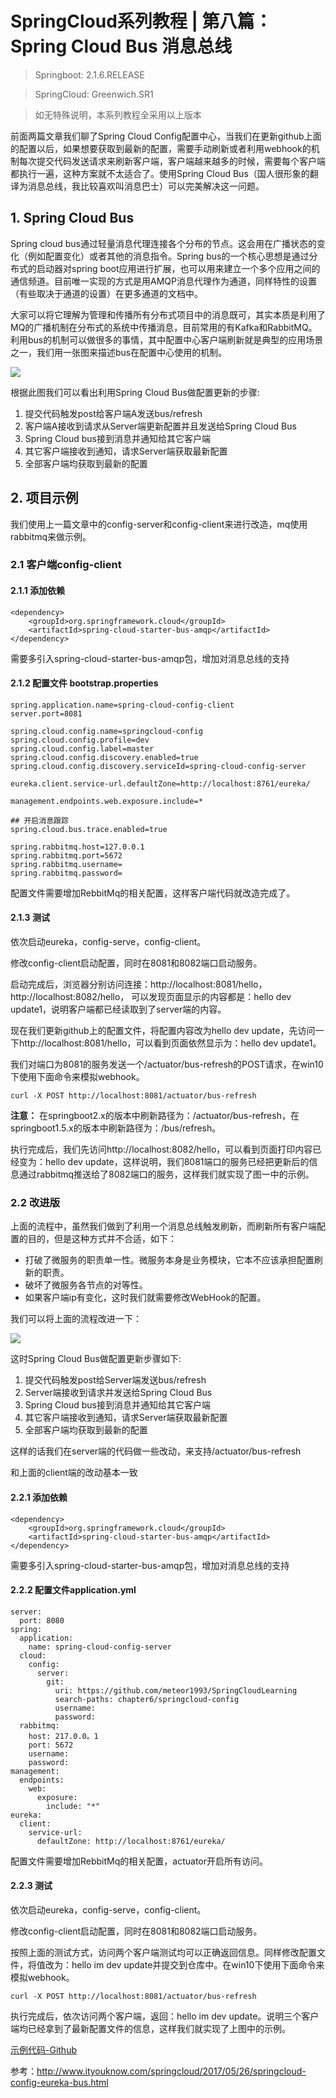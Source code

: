 # SpringCloud系列教程 | 第八篇：Spring Cloud Bus 消息总线

> Springboot: 2.1.6.RELEASE

> SpringCloud: Greenwich.SR1

> 如无特殊说明，本系列教程全采用以上版本

前面两篇文章我们聊了Spring Cloud Config配置中心，当我们在更新github上面的配置以后，如果想要获取到最新的配置，需要手动刷新或者利用webhook的机制每次提交代码发送请求来刷新客户端，客户端越来越多的时候，需要每个客户端都执行一遍，这种方案就不太适合了。使用Spring Cloud Bus（国人很形象的翻译为消息总线，我比较喜欢叫消息巴士）可以完美解决这一问题。

## 1. Spring Cloud Bus
Spring cloud bus通过轻量消息代理连接各个分布的节点。这会用在广播状态的变化（例如配置变化）或者其他的消息指令。Spring bus的一个核心思想是通过分布式的启动器对spring boot应用进行扩展，也可以用来建立一个多个应用之间的通信频道。目前唯一实现的方式是用AMQP消息代理作为通道，同样特性的设置（有些取决于通道的设置）在更多通道的文档中。

大家可以将它理解为管理和传播所有分布式项目中的消息既可，其实本质是利用了MQ的广播机制在分布式的系统中传播消息，目前常用的有Kafka和RabbitMQ。利用bus的机制可以做很多的事情，其中配置中心客户端刷新就是典型的应用场景之一，我们用一张图来描述bus在配置中心使用的机制。

![](https://springcloud-oss.oss-cn-shanghai.aliyuncs.com/chapter8/configbus1.jpg)

根据此图我们可以看出利用Spring Cloud Bus做配置更新的步骤:

1. 提交代码触发post给客户端A发送bus/refresh
2. 客户端A接收到请求从Server端更新配置并且发送给Spring Cloud Bus
3. Spring Cloud bus接到消息并通知给其它客户端
4. 其它客户端接收到通知，请求Server端获取最新配置
5. 全部客户端均获取到最新的配置

## 2. 项目示例
我们使用上一篇文章中的config-server和config-client来进行改造，mq使用rabbitmq来做示例。

### 2.1 客户端config-client
#### 2.1.1 添加依赖
```
<dependency>
    <groupId>org.springframework.cloud</groupId>
    <artifactId>spring-cloud-starter-bus-amqp</artifactId>
</dependency>
```

需要多引入spring-cloud-starter-bus-amqp包，增加对消息总线的支持

#### 2.1.2 配置文件 bootstrap.properties

```
spring.application.name=spring-cloud-config-client
server.port=8081

spring.cloud.config.name=springcloud-config
spring.cloud.config.profile=dev
spring.cloud.config.label=master
spring.cloud.config.discovery.enabled=true
spring.cloud.config.discovery.serviceId=spring-cloud-config-server

eureka.client.service-url.defaultZone=http://localhost:8761/eureka/

management.endpoints.web.exposure.include=*

## 开启消息跟踪
spring.cloud.bus.trace.enabled=true

spring.rabbitmq.host=127.0.0.1
spring.rabbitmq.port=5672
spring.rabbitmq.username=
spring.rabbitmq.password=
```
配置文件需要增加RebbitMq的相关配置，这样客户端代码就改造完成了。

#### 2.1.3 测试
依次启动eureka，config-serve，config-client。

修改config-client启动配置，同时在8081和8082端口启动服务。

启动完成后，浏览器分别访问连接：http://localhost:8081/hello， http://localhost:8082/hello， 可以发现页面显示的内容都是：hello dev update1，说明客户端都已经读取到了server端的内容。

现在我们更新github上的配置文件，将配置内容改为hello dev update，先访问一下http://localhost:8081/hello，可以看到页面依然显示为：hello dev update1。

我们对端口为8081的服务发送一个/actuator/bus-refresh的POST请求，在win10下使用下面命令来模拟webhook。
```
curl -X POST http://localhost:8081/actuator/bus-refresh
```

**注意：** 在springboot2.x的版本中刷新路径为：/actuator/bus-refresh，在springboot1.5.x的版本中刷新路径为：/bus/refresh。

执行完成后，我们先访问http://localhost:8082/hello，可以看到页面打印内容已经变为：hello dev update，这样说明，我们8081端口的服务已经把更新后的信息通过rabbitmq推送给了8082端口的服务，这样我们就实现了图一中的示例。

### 2.2 改进版
上面的流程中，虽然我们做到了利用一个消息总线触发刷新，而刷新所有客户端配置的目的，但是这种方式并不合适，如下：
* 打破了微服务的职责单一性。微服务本身是业务模块，它本不应该承担配置刷新的职责。
* 破坏了微服务各节点的对等性。
* 如果客户端ip有变化，这时我们就需要修改WebHook的配置。

我们可以将上面的流程改进一下：

![](https://springcloud-oss.oss-cn-shanghai.aliyuncs.com/chapter8/configbus2.jpg)

这时Spring Cloud Bus做配置更新步骤如下:
1. 提交代码触发post给Server端发送bus/refresh
2. Server端接收到请求并发送给Spring Cloud Bus
3. Spring Cloud bus接到消息并通知给其它客户端
4. 其它客户端接收到通知，请求Server端获取最新配置
5. 全部客户端均获取到最新的配置

这样的话我们在server端的代码做一些改动，来支持/actuator/bus-refresh

和上面的client端的改动基本一致
#### 2.2.1 添加依赖

```
<dependency>
    <groupId>org.springframework.cloud</groupId>
    <artifactId>spring-cloud-starter-bus-amqp</artifactId>
</dependency>
```

需要多引入spring-cloud-starter-bus-amqp包，增加对消息总线的支持

#### 2.2.2 配置文件application.yml
```
server:
  port: 8080
spring:
  application:
    name: spring-cloud-config-server
  cloud:
    config:
      server:
        git:
          uri: https://github.com/meteor1993/SpringCloudLearning
          search-paths: chapter6/springcloud-config
          username: 
          password: 
  rabbitmq:
    host: 217.0.0。1
    port: 5672
    username: 
    password: 
management:
  endpoints:
    web:
      exposure:
        include: "*"
eureka:
  client:
    service-url:
      defaultZone: http://localhost:8761/eureka/
```

配置文件需要增加RebbitMq的相关配置，actuator开启所有访问。

#### 2.2.3 测试

依次启动eureka，config-serve，config-client。

修改config-client启动配置，同时在8081和8082端口启动服务。

按照上面的测试方式，访问两个客户端测试均可以正确返回信息。同样修改配置文件，将值改为：hello im dev update并提交到仓库中。在win10下使用下面命令来模拟webhook。
```
curl -X POST http://localhost:8081/actuator/bus-refresh
```

执行完成后，依次访问两个客户端，返回：hello im dev update。说明三个客户端均已经拿到了最新配置文件的信息，这样我们就实现了上图中的示例。

[示例代码-Github](https://github.com/meteor1993/SpringCloudLearning/tree/master/chapter8 "示例代码-Github")

参考：http://www.ityouknow.com/springcloud/2017/05/26/springcloud-config-eureka-bus.html